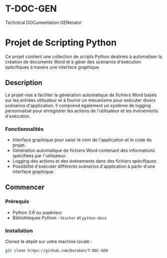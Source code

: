 # T-DOC-GEN
Technical DOCumentation GENerator

# Projet de Scripting Python

Ce projet contient une collection de scripts Python destinés à automatiser la création de documents Word et à gérer des scénarios d'exécution spécifiques à travers une interface graphique.

## Description

Le projet vise à faciliter la génération automatique de fichiers Word basés sur les entrées utilisateur et à fournir un mécanisme pour exécuter divers scénarios d'application. Il comprend également un système de logging personnalisé pour enregistrer les actions de l'utilisateur et les événements d'exécution.

### Fonctionnalités

- Interface graphique pour saisir le nom de l'application et le code du projet.
- Génération automatique de fichiers Word contenant des informations spécifiées par l'utilisateur.
- Logging des actions et des événements dans des fichiers spécifiques.
- Possibilité d'exécuter différents scénarios d'application à partir d'une interface graphique.

## Commencer

### Prérequis

- Python 3.6 ou supérieur
- Bibliothèques Python : `tkinter` et `python-docx`

### Installation

Clonez le dépôt sur votre machine locale :

```bash
git clone https://github.com/Doraken/T-DOC-GEN
